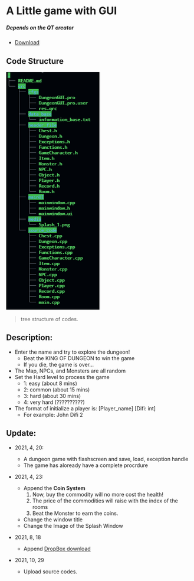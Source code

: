 # A Little game with GUI
##### Depends on the QT creator
- [Download](https://www.dropbox.com/s/wutklbz251xibkn/DungeonGUI_Individual.exe?dl=0)

## Code Structure
![](src/media/tree_structure.png)
> tree structure of codes.

## Description:
- Enter the name and try to explore the dungeon!
    - Beat the KING OF DUNGEON to win the game
    - If you die, the game is over...
- The Map, NPCs, and Monsters are all random
- Set the Hard level to process the game
    - 1: easy   (about 8 mins)
    - 2: common (about 15 mins)
    - 3: hard   (about 30 mins)
    - 4: very hard (??????????)
- The format of initialize a player is: [Player_name] \[Difi: int]
    - For example: John Difi 2


## Update:

- 2021, 4, 20:
    - A dungeon game with flashscreen and save, load, exception handle
    - The game has aloready have a complete procrdure

- 2021, 4, 23:
    - Append the **Coin System**
        1. Now, buy the commodity will no more cost the health!
        2. The price of the commodities will raise with the index of the rooms
        3. Beat the Monster to earn the coins.
    - Change the window title
    - Change the Image of the Splash Window
- 2021, 8, 18
    - Append [DropBox download](https://www.dropbox.com/s/wutklbz251xibkn/DungeonGUI_Individual.exe?dl=0)
- 2021, 10, 29
    - Upload source codes.